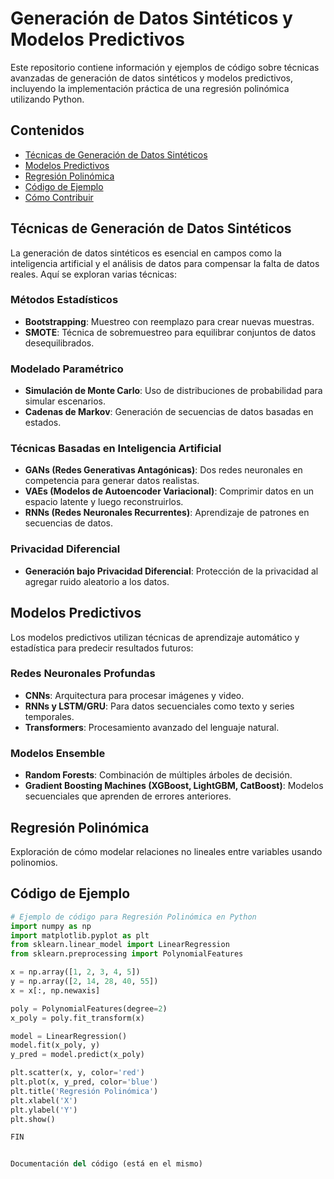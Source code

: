 # Generación de Datos Sintéticos y Modelos Predictivos

Este repositorio contiene información y ejemplos de código sobre técnicas avanzadas de generación de datos sintéticos y modelos predictivos, incluyendo la implementación práctica de una regresión polinómica utilizando Python.

## Contenidos

- [Técnicas de Generación de Datos Sintéticos](#técnicas-de-generación-de-datos-sintéticos)
- [Modelos Predictivos](#modelos-predictivos)
- [Regresión Polinómica](#regresión-polinómica)
- [Código de Ejemplo](#código-de-ejemplo)
- [Cómo Contribuir](#cómo-contribuir)

## Técnicas de Generación de Datos Sintéticos

La generación de datos sintéticos es esencial en campos como la inteligencia artificial y el análisis de datos para compensar la falta de datos reales. Aquí se exploran varias técnicas:

### Métodos Estadísticos

- **Bootstrapping**: Muestreo con reemplazo para crear nuevas muestras.
- **SMOTE**: Técnica de sobremuestreo para equilibrar conjuntos de datos desequilibrados.

### Modelado Paramétrico

- **Simulación de Monte Carlo**: Uso de distribuciones de probabilidad para simular escenarios.
- **Cadenas de Markov**: Generación de secuencias de datos basadas en estados.

### Técnicas Basadas en Inteligencia Artificial

- **GANs (Redes Generativas Antagónicas)**: Dos redes neuronales en competencia para generar datos realistas.
- **VAEs (Modelos de Autoencoder Variacional)**: Comprimir datos en un espacio latente y luego reconstruirlos.
- **RNNs (Redes Neuronales Recurrentes)**: Aprendizaje de patrones en secuencias de datos.

### Privacidad Diferencial

- **Generación bajo Privacidad Diferencial**: Protección de la privacidad al agregar ruido aleatorio a los datos.

## Modelos Predictivos

Los modelos predictivos utilizan técnicas de aprendizaje automático y estadística para predecir resultados futuros:

### Redes Neuronales Profundas

- **CNNs**: Arquitectura para procesar imágenes y video.
- **RNNs y LSTM/GRU**: Para datos secuenciales como texto y series temporales.
- **Transformers**: Procesamiento avanzado del lenguaje natural.

### Modelos Ensemble

- **Random Forests**: Combinación de múltiples árboles de decisión.
- **Gradient Boosting Machines (XGBoost, LightGBM, CatBoost)**: Modelos secuenciales que aprenden de errores anteriores.

## Regresión Polinómica

Exploración de cómo modelar relaciones no lineales entre variables usando polinomios.

## Código de Ejemplo

```python
# Ejemplo de código para Regresión Polinómica en Python
import numpy as np
import matplotlib.pyplot as plt
from sklearn.linear_model import LinearRegression
from sklearn.preprocessing import PolynomialFeatures

x = np.array([1, 2, 3, 4, 5])
y = np.array([2, 14, 28, 40, 55])
x = x[:, np.newaxis]

poly = PolynomialFeatures(degree=2)
x_poly = poly.fit_transform(x)

model = LinearRegression()
model.fit(x_poly, y)
y_pred = model.predict(x_poly)

plt.scatter(x, y, color='red')
plt.plot(x, y_pred, color='blue')
plt.title('Regresión Polinómica')
plt.xlabel('X')
plt.ylabel('Y')
plt.show()

FIN


Documentación del código (está en el mismo)
